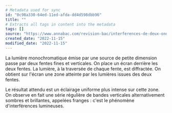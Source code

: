 ```yaml
---
# Metadata used for sync
id: "0c98a330-64ed-11ed-afda-dd4d598dbb96"
title: ""
# Extracts all tags in content into the metadata
tags: []
source: "https://www.annabac.com/revision-bac/interferences-de-deux-ondes"
created_date: "2022-11-15"
modified_date: "2022-11-15"
---
```

La lumière monochromatique émise par une source de petite dimension passe par deux fentes fines et verticales. On place un écran derrière les deux fentes. La lumière, à la traversée de chaque fente, est diffractée. On obtient sur l'écran une zone atteinte par les lumières issues des deux fentes.


Le résultat attendu est un éclairage uniforme plus intense sur cette zone. On observe en fait une série régulière de bandes verticales alternativement sombres et brillantes, appelées franges : c'est le phénomène d'interférences lumineuses.